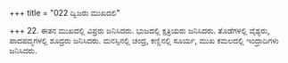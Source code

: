 +++
title = "022 ದ್ವಿಜರು ಮುಖದಲಿ"

+++
22. ಈತನ ಮುಖದಲ್ಲಿ ವಿಪ್ರರು ಜನಿಸಿದರು. ಭುಜದಲ್ಲಿ ಕ್ಷತ್ರಿಯರು ಜನಿಸಿದರು. ತೊಡೆಗಳಲ್ಲಿ ವೈಶ್ಯರು, ಪಾದಪದ್ಮಗಳಲ್ಲಿ ಶೂದ್ರರು ಜನಿಸಿದರು. ಮನಸ್ಸಿನಲ್ಲಿ ಚಂದ್ರ, ಕಣ್ಣಿನಲ್ಲಿ ಸೂರ್ಯ, ಮುಖ ಕಮಲದಲ್ಲಿ ಇಂದ್ರಾದಿಗಳು ಜನಿಸಿದರು.